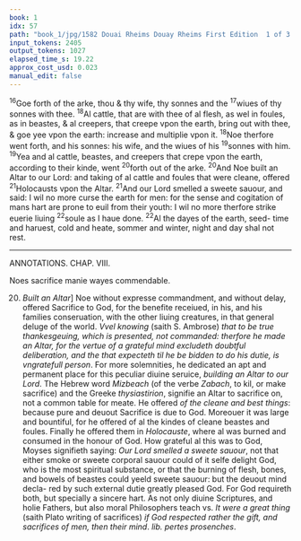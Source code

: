 ```yaml
---
book: 1
idx: 57
path: "book_1/jpg/1582 Douai Rheims Douay Rheims First Edition  1 of 3 1609 Old Testament.pdf-57.jpg"
input_tokens: 2405
output_tokens: 1027
elapsed_time_s: 19.22
approx_cost_usd: 0.023
manual_edit: false
---
```

<sup>16</sup>Goe forth of the arke, thou & thy wife, thy sonnes and the
<sup>17</sup>wiues of thy sonnes with thee. <sup>18</sup>Al cattle, that are with thee
of al flesh, as wel in foules, as in beastes, & al creepers, that
creepe vpon the earth, bring out with thee, & goe yee vpon
the earth: increase and multiplie vpon it. <sup>18</sup>Noe therfore
went forth, and his sonnes: his wife, and the wiues of his
<sup>19</sup>sonnes with him. <sup>19</sup>Yea and al cattle, beastes, and creepers
that crepe vpon the earth, according to their kinde, went
<sup>20</sup>forth out of the arke. <sup>20</sup>And Noe built an Altar to our Lord:
and taking of al cattle and foules that were cleane, offered
<sup>21</sup>Holocausts vpon the Altar. <sup>21</sup>And our Lord smelled a sweete
sauour, and said: I wil no more curse the earth for men: for
the sense and cogitation of mans hart are prone to euil from
their youth: I wil no more therfore strike euerie liuing
<sup>22</sup>soule as I haue done. <sup>22</sup>Al the dayes of the earth, seed-
time and haruest, cold and heate, sommer and winter, night
and day shal not rest.

---

ANNOTATIONS.
CHAP. VIII.

<aside>Noes sacrifice manie wayes commendable.</aside>

20. *Built an Altar*] Noe without expresse commandment, and without
delay, offered Sacrifice to God, for the benefite receiued, in his, and his families conseruation, with the other liuing creatures, in that general deluge of
the world. *Vvel knowing* (saith S. Ambrose) *that to be true thankesgeuing, which
is presented, not commanded: therfore he made an Altar, for the vertue of a grateful
mind excludeth doubtful deliberation, and the that expecteth til he be bidden to do
his dutie, is vngratefull person*. For more solemnities, he dedicated an apt and
permanent place for this peculiar diuine seruice, *building an Altar to our Lord*.
The Hebrew word *Mizbeach* (of the verbe *Zabach*, to kil, or make sacrifice)
and the Greeke *thysiastirion*, signifie an Altar to sacrifice on, not a common
table for meate. He offered *of the cleane and best things*: because pure and
deuout Sacrifice is due to God. Moreouer it was large and bountiful, for he
offered of al the kindes of cleane beastes and foules. Finally he offered them
in *Holocauste*, where al was burned and consumed in the honour of God. How
grateful al this was to God, Moyses signifieth saying: *Our Lord smelled a sweete
sauour*, not that either smoke or sweete corporal sauour could of it selfe delight
God, who is the most spiritual substance, or that the burning of flesh, bones,
and bowels of beastes could yeeld sweete sauour: but the deuout mind decla-
red by such external dutie greatly pleased God. For God requireth both, but
specially a sincere hart. As not only diuine Scriptures, and holie Fathers, but
also moral Philosophers teach vs. *It were a great thing* (saith Plato writing
of sacrifices) *if God respected rather the gift, and sacrifices of men, then their
mind*. *lib. pertes prosenches*.

[^1]: 1. Voluntarie.
[^2]: 2. Speedie.
[^3]: 3. Solemne.
[^4]: 4. Pure.
[^5]: 5. Bountiful.
[^6]: 6. Holocauste.
[^7]: Sacrifice is pleasant to God: not for the externe things but for the sincere mind.